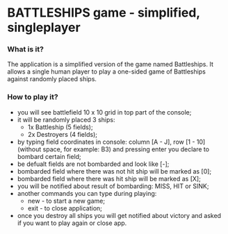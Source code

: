 # BATTLESHIPS game - simplified, singleplayer

### What is it?
The application is a simplified version of the game named Battleships. It allows a single human player to play a one-sided game of Battleships against randomly placed ships.

### How to play it?
- you will see battlefield 10 x 10 grid in top part of the console;
- it will be randomly placed 3 ships:
	- 1x Battleship (5 fields);
	- 2x Destroyers (4 fields);
- by typing field coordinates in console: column [A - J], row [1 - 10] (without space, for example: B3) and pressing enter you declare to bombard certain field;
- be defualt fields are not bombarded and look like [-];
- bombarded field where there was not hit ship will be marked as [0];
- bombarded field where there was hit ship will be marked as [X];
- you will be notified about result of bombarding: MISS, HIT or SINK;
- another commands you can type during playing:
	- new - to start a new game;
	- exit - to close application;
- once you destroy all ships you will get notified about victory and asked if you want to play again or close app.